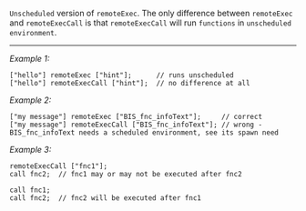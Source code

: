 `Unscheduled` version of `remoteExec`. The only difference between `remoteExec` and `remoteExecCall` is that `remoteExecCall` will run `functions` in `unscheduled environment`.


---
*Example 1:*
```sqf
["hello"] remoteExec ["hint"];		// runs unscheduled
["hello"] remoteExecCall ["hint"];	// no difference at all
```

*Example 2:*
```sqf
["my message"] remoteExec ["BIS_fnc_infoText"];		// correct
["my message"] remoteExecCall ["BIS_fnc_infoText"];	// wrong - BIS_fnc_infoText needs a scheduled environment, see its spawn need
```

*Example 3:*
```sqf
remoteExecCall ["fnc1"];
call fnc2;	// fnc1 may or may not be executed after fnc2

call fnc1;
call fnc2;	// fnc2 will be executed after fnc1
```